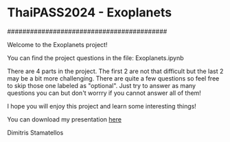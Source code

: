 
# ThaiPASS2024 - Exoplanets

##########################################

Welcome to the Exoplanets project!

You can find the project questions in the file: Exoplanets.ipynb

There are 4 parts in the project. The first 2 are not that difficult but the last 2 may be a bit more challenging. There are quite a few questions so feel free to skip those one labeled as "optional". Just try to answer as many questions you can but don't worrry if you cannot answer all of them! 

I hope you will enjoy this project and learn some interesting things!

You can download my presentation [here](https://www.dropbox.com/scl/fi/npxylm33duiup6w5j2uyx/Stamatellos-ThaiPass-2024.pptx?rlkey=9dxzidzcbgnas4xxao74rdjz9&dl=0) 



Dimitris Stamatellos
